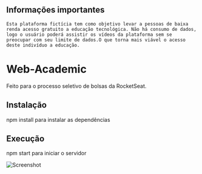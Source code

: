 ## Informações importantes
`Esta plataforma fictícia tem como objetivo levar a pessoas de baixa renda acesso gratuito a educação tecnológica. Não há consumo de dados, logo o usuário poderá assistir os vídeos da plataforma sem se preocupar com seu limite de dados.O que torna mais viável o acesso deste indivíduo a educação.`
# Web-Academic
Feito para o processo seletivo de bolsas da RocketSeat.
## Instalação
npm install para instalar as dependências
## Execução
npm start para iniciar o servidor

![Screenshot](screenshots/desktop.png)
